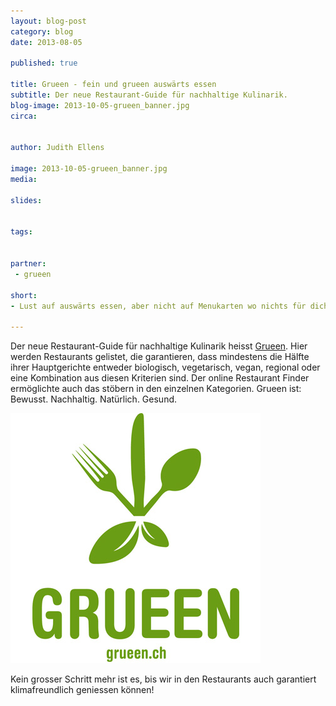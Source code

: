 ```yaml
---
layout: blog-post
category: blog
date: 2013-08-05

published: true

title: Grueen - fein und grueen auswärts essen
subtitle: Der neue Restaurant-Guide für nachhaltige Kulinarik.
blog-image: 2013-10-05-grueen_banner.jpg
circa: 


author: Judith Ellens

image: 2013-10-05-grueen_banner.jpg
media: 

slides:


tags:


partner:
 - grueen

short: 
- Lust auf auswärts essen, aber nicht auf Menukarten wo nichts für dich dabei ist? 

---
```





Der neue Restaurant-Guide für nachhaltige Kulinarik heisst [Grueen][1]. Hier werden Restaurants gelistet, die garantieren, dass mindestens die Hälfte ihrer Hauptgerichte entweder biologisch, vegetarisch, vegan, regional oder eine Kombination aus diesen Kriterien sind. Der online Restaurant Finder ermöglichte auch das stöbern in den einzelnen Kategorien. Grueen ist: Bewusst. Nachhaltig. Natürlich. Gesund.

![Grueen Logo](/img/blog/2013-10-05-grueen_logo.jpg "Grueen Logo")

Kein grosser Schritt mehr ist es, bis wir in den Restaurants auch garantiert klimafreundlich geniessen können!


[1]:http://grueen.ch


